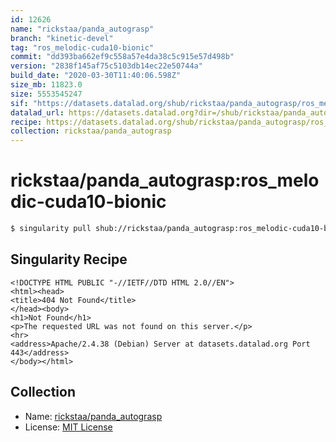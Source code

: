 ```yaml
---
id: 12626
name: "rickstaa/panda_autograsp"
branch: "kinetic-devel"
tag: "ros_melodic-cuda10-bionic"
commit: "dd393ba662ef9c558a57e4da38c5c915e57d498b"
version: "2838f145af75c5103db14ec22e50744a"
build_date: "2020-03-30T11:40:06.598Z"
size_mb: 11823.0
size: 5553545247
sif: "https://datasets.datalad.org/shub/rickstaa/panda_autograsp/ros_melodic-cuda10-bionic/2020-03-30-dd393ba6-2838f145/2838f145af75c5103db14ec22e50744a.sif"
datalad_url: https://datasets.datalad.org?dir=/shub/rickstaa/panda_autograsp/ros_melodic-cuda10-bionic/2020-03-30-dd393ba6-2838f145/
recipe: https://datasets.datalad.org/shub/rickstaa/panda_autograsp/ros_melodic-cuda10-bionic/2020-03-30-dd393ba6-2838f145/Singularity
collection: rickstaa/panda_autograsp
---
```


# rickstaa/panda_autograsp:ros_melodic-cuda10-bionic

```bash
$ singularity pull shub://rickstaa/panda_autograsp:ros_melodic-cuda10-bionic
```

## Singularity Recipe

```singularity
<!DOCTYPE HTML PUBLIC "-//IETF//DTD HTML 2.0//EN">
<html><head>
<title>404 Not Found</title>
</head><body>
<h1>Not Found</h1>
<p>The requested URL was not found on this server.</p>
<hr>
<address>Apache/2.4.38 (Debian) Server at datasets.datalad.org Port 443</address>
</body></html>
```

## Collection

 - Name: [rickstaa/panda_autograsp](https://github.com/rickstaa/panda_autograsp)
 - License: [MIT License](https://api.github.com/licenses/mit)

